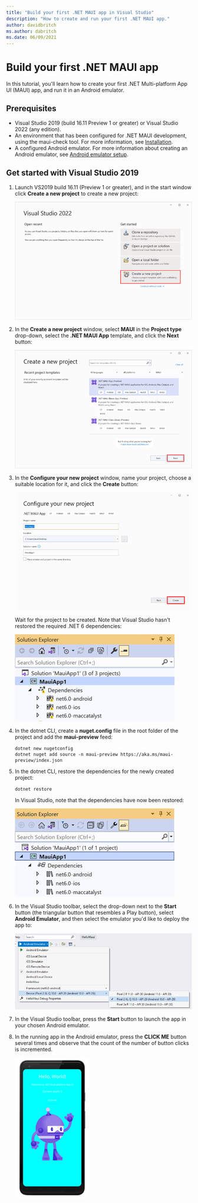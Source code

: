 ```yaml
---
title: "Build your first .NET MAUI app in Visual Studio"
description: "How to create and run your first .NET MAUI app."
author: davidbritch
ms.author: dabritch
ms.date: 06/09/2021
---
```


# Build your first .NET MAUI app

In this tutorial, you'll learn how to create your first .NET Multi-platform App UI (MAUI) app, and run it in an Android emulator.

## Prerequisites

- Visual Studio 2019 (build 16.11 Preview 1 or greater) or Visual Studio 2022 (any edition).
- An environment that has been configured for .NET MAUI development, using the maui-check tool. For more information, see [Installation](installation.md).
- A configured Android emulator. For more information about creating an Android emulator, see [Android emulator setup](/xamarin/android/get-started/installation/android-emulator/).

## Get started with Visual Studio 2019

1. Launch VS2019 build 16.11 (Preview 1 or greater), and in the start window click **Create a new project** to create a new project:

    ![New solution](first-app-images/new-solution.png)

1. In the **Create a new project** window, select **MAUI** in the **Project type** drop-down, select the **.NET MAUI App** template, and click the **Next** button:

    ![Choose a template](first-app-images/new-project.png)

1. In the **Configure your new project** window, name your project, choose a suitable location for it, and click the **Create** button:

    ![Configure the project](first-app-images/configure-project.png)

    Wait for the project to be created. Note that Visual Studio hasn't restored the required .NET 6 dependencies:

    ![Broken dependencies](first-app-images/broken-dependencies.png)

1. In the dotnet CLI, create a **nuget.config** file in the root folder of the project and add the **maui-preview** feed:

    ```dotnetcli
    dotnet new nugetconfig
    dotnet nuget add source -n maui-preview https://aka.ms/maui-preview/index.json
    ```

1. In the dotnet CLI, restore the dependencies for the newly created project:

    ```dotnetcli
    dotnet restore
    ```

    In Visual Studio, note that the dependencies have now been restored:

    ![Restored dependencies](first-app-images/restored-dependencies.png)

1. In the Visual Studio toolbar, select the drop-down next to the **Start** button (the triangular button that resembles a Play button), select **Android Emulator**, and then select the emulator you'd like to deploy the app to:

    ![Select your Android emulator](first-app-images/select-android-emulator.png)

1. In the Visual Studio toolbar, press the **Start** button to launch the app in your chosen Android emulator.

1. In the running app in the Android emulator, press the **CLICK ME** button several times and observe that the count of the number of button clicks is incremented.

    [![App running in the Android emulator](first-app-images/running-app.png)](first-app-images/running-app-large.png#lightbox)

